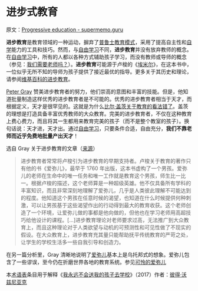 # 进步式教育

原文：[Progressive education - supermemo.guru](https://supermemo.guru/wiki/Progressive_education)

**进步教育**是教育领域的一种运动，摒弃了[普鲁士教育模式](https://supermemo.guru/wiki/Prussian_model_of_schooling)，采用了提高自主性和[自学](https://supermemo.guru/wiki/Self-learning)能力的工具和技巧。然而，与[自由学习](https://supermemo.guru/wiki/Free_learning)不同，**进步教育**并没有放弃教师的概念。在[自由学习](https://supermemo.guru/wiki/Free_learning)中，所有的人都以各种方式辅助孩子学习，而没有教师或导师的概念（参见：[我们需要老师吗？](https://supermemo.guru/wiki/Do_we_need_teachers%3F)）。**进步教育**可能源于卢梭的《[埃米尔](https://en.wikipedia.org/wiki/Emile,_or_On_Education)》，在这本书中，一位似乎无所不知的导师为孩子提供了接近最优的指导。更多关于其历史和理论，请参阅[维基百科的进步教育](https://en.wikipedia.org/wiki/Progressive_education)。

[Peter Gray](https://supermemo.guru/wiki/Peter_Gray) 赞美进步教育者的努力，他们崇高的意图和丰富的技能。但是，他知道批量制造这样优秀的进步教育者是不可能的。优秀的进步教育者相当于天才，而根据定义，天才是很罕见的。这就是为什么[比尔·盖茨关于教育的看法错了](https://supermemo.guru/wiki/Bill_Gates_is_wrong_about_education)。盖茨的理想是打造具备丰富优秀教师的大众教育。完美的进步教育者，不仅在这种教育上费心费力，而且将其一生都用来教育完美的孩子（而不是整个教室的孩子）。换句话说：天才进，天才出。通过[自由学习](https://supermemo.guru/wiki/Free_learning)，只要条件合适，自由充分，**我们不靠老师而近乎免费地批量产出天才**！

选自 Gray 关于进步教育的文章（[来源](http://www.psychologytoday.com/blog/freedom-learn/201706/differences-between-self-directed-and-progressive-education)）

> 进步教育者常常将卢梭引为进步教育的早期支持者。卢梭关于教育的著作只有他的书《爱弥儿》，最早于 1760 年出版，这本书虚构了一个男孩。爱弥儿的老师在生命中的唯一任务和唯一工作就是教育这个男孩，师生比一比一。根据卢梭的描述，这个老师算是一种超级英雄。他不仅具备所有学科的丰富知识，而且非常深刻地理解了爱弥儿，几乎是人类彼此理解不可能达到的程度。他知道这个男孩在任意时候的渴望，也知道在什么时候提供何种刺激，可以让男孩基于这些渴望作出的行动得到最大的教育收获。这个老师创造了一个环境，让爱弥儿做的事都是他向做的，但他也在学习老师用高超技巧给他设计的课程。[...]进步教育理论对老师要求过高，无法推广到大众教育上，而且这种理论对于人类欲望与动机的可预测性和可见性做了不现实的假设。在大众教育上，进步教育充其量只能帮助抚平传统教育的严苛之处，让学生的学校生活多一些自我引导和创造力。

在另一篇分析里，Gray 清晰地说明了[爱弥儿](https://en.wikipedia.org/wiki/Emile,_or_On_Education)基本上是乌托邦式的想象。爱弥儿包含了一些谬误，至今仍在折磨世界各地的教育系统。参见[可怜的爱弥儿](https://www.psychologytoday.com/intl/blog/freedom-learn/200902/rousseau-s-errors-they-persist-today-in-educational-theory)

本[术语表](https://supermemo.guru/wiki/Glossary)条目用于解释《[我永远不会送我的孩子去学校](https://supermemo.guru/wiki/Problem_of_Schooling)》（2017）作者：[彼得·沃兹尼亚克](https://supermemo.guru/wiki/Piotr_Wozniak)